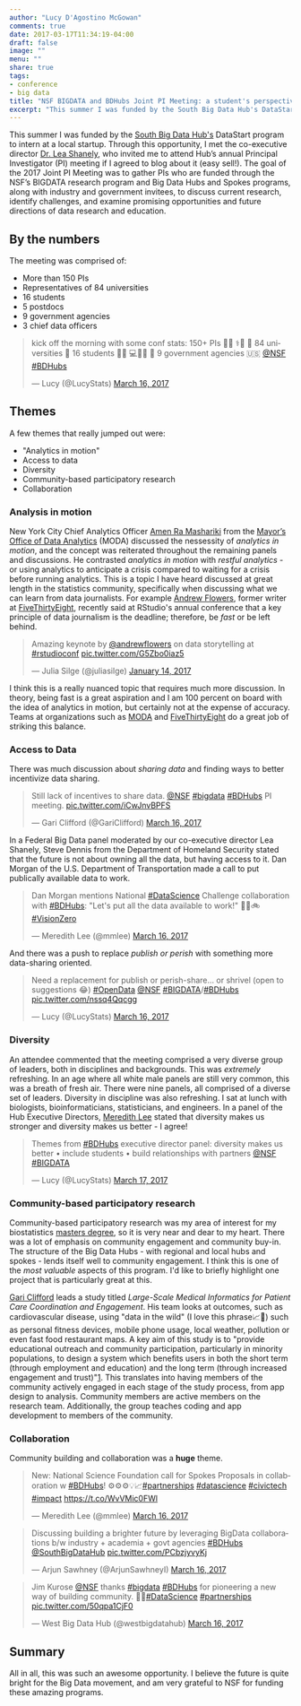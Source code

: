 ```yaml
---
author: "Lucy D'Agostino McGowan"
comments: true
date: 2017-03-17T11:34:19-04:00
draft: false
image: ""
menu: ""
share: true
tags:
- conference
- big data
title: "NSF BIGDATA and BDHubs Joint PI Meeting: a student's perspective"
excerpt: "This summer I was funded by the South Big Data Hub's DataStart program to intern at a local startup. Through this opportunity, I met the co-executive director Dr. Lea Shanely, who invited me to attend Hub’s annual Principal Investigator (PI) meeting if I agreed to blog about it (easy sell!)."
---
```



This summer I was funded by the [South Big Data Hub's](http://www.southbdhub.org) DataStart program to intern at a local startup. Through this opportunity, I met the co-executive director [Dr. Lea Shanely](https://twitter.com/Lea_Shanley), who invited me to attend Hub’s annual Principal Investigator (PI) meeting if I agreed to blog about it (easy sell!). The goal of the 2017 Joint PI Meeting was to gather PIs who are funded through the NSF’s BIGDATA research program and  Big Data Hubs and Spokes programs, along with industry and government invitees, to discuss current research, identify challenges, and examine promising opportunities and future directions of data research and education.

## By the numbers
The meeting was comprised of:

* More than 150 PIs 
* Representatives of 84 universities
* 16 students
* 5 postdocs
* 9 government agencies
* 3 chief data officers

<blockquote class="twitter-tweet" data-lang="en"><p lang="en" dir="ltr">kick off the morning with some conf stats: 150+ PIs 👩🏾
⚕️👩
🏫 84 universities 🏫 16 students 👩🏾
💻👩🏻
🔬 9 government agencies 🇺🇸 <a href="https://twitter.com/NSF">@NSF</a> <a href="https://twitter.com/hashtag/BDHubs?src=hash">#BDHubs</a></p>&mdash; Lucy (@LucyStats) <a href="https://twitter.com/LucyStats/status/842354591916298240">March 16, 2017</a></blockquote> <script async src="https://platform.twitter.com/widgets.js" charset="utf-8"></script>

## Themes

A few themes that really jumped out were:
 
* "Analytics in motion"  
* Access to data  
* Diversity
* Community-based participatory research   
* Collaboration  

### Analysis in motion

New York City Chief Analytics Officer [Amen Ra Mashariki](https://twitter.com/AMashariki) from the [Mayor’s Office of Data Analytics](http://www1.nyc.gov/site/analytics/index.page) (MODA) discussed the nessessity of *analytics in motion*, and the concept was reiterated throughout the remaining panels and discussions. He contrasted *analytics in motion* with *restful analytics* - or using analytics to anticipate a crisis compared to waiting for a crisis before running analytics. This is a topic I have heard discussed at great length in the statistics community, specifically when discussing what we can learn from data journalists.  For example [Andrew Flowers](https://twitter.com/andrewflowers), former writer at [FiveThirtyEight](https://fivethirtyeight.com), recently said  at RStudio's annual conference that a key principle of data journalism is the deadline; therefore, be *fast* or be left behind.


<blockquote class="twitter-tweet" data-lang="en"><p lang="en" dir="ltr">Amazing keynote by <a href="https://twitter.com/andrewflowers">@andrewflowers</a> on data storytelling at <a href="https://twitter.com/hashtag/rstudioconf?src=hash">#rstudioconf</a> <a href="https://t.co/G5Zbo0iaz5">pic.twitter.com/G5Zbo0iaz5</a></p>&mdash; Julia Silge (@juliasilge) <a href="https://twitter.com/juliasilge/status/820273572509786112">January 14, 2017</a></blockquote> <script async src="https://platform.twitter.com/widgets.js" charset="utf-8"></script>

I think this is a really nuanced topic that requires much more discussion. In theory, being fast is a great aspiration and I am 100 percent on board with the idea of analytics in motion, but certainly not at the expense of accuracy. Teams at organizations such as [MODA](http://www1.nyc.gov/site/analytics/index.page) and [FiveThirtyEight](https://fivethirtyeight.com) do a great job of striking this balance.

### Access to Data

There was much discussion about *sharing data* and finding ways to better incentivize data sharing. 

<blockquote class="twitter-tweet" data-lang="en"><p lang="en" dir="ltr">Still lack of incentives to share data. <a href="https://twitter.com/NSF">@NSF</a> <a href="https://twitter.com/hashtag/bigdata?src=hash">#bigdata</a> <a href="https://twitter.com/hashtag/BDHubs?src=hash">#BDHubs</a> PI meeting. <a href="https://t.co/iCwJnvBPFS">pic.twitter.com/iCwJnvBPFS</a></p>&mdash; Gari Clifford (@GariClifford) <a href="https://twitter.com/GariClifford/status/842378153385447424">March 16, 2017</a></blockquote> <script async src="https://platform.twitter.com/widgets.js" charset="utf-8"></script>

In a Federal Big Data panel moderated by our co-executive director Lea Shanely, Steve Dennis from the Department of Homeland Security stated that the future is not about owning all the data, but having access to it. Dan Morgan of the U.S. Department of Transportation made a call to put publically available data to work.

<blockquote class="twitter-tweet" data-lang="en"><p lang="en" dir="ltr">Dan Morgan mentions National <a href="https://twitter.com/hashtag/DataScience?src=hash">#DataScience</a> Challenge collaboration with <a href="https://twitter.com/hashtag/BDHubs?src=hash">#BDHubs</a>: &quot;Let&#39;s put all the data available to work!&quot; 🚗🚎🚲<a href="https://twitter.com/hashtag/VisionZero?src=hash">#VisionZero</a></p>&mdash; Meredith Lee (@mmlee) <a href="https://twitter.com/mmlee/status/842385588242272257">March 16, 2017</a></blockquote> <script async src="https://platform.twitter.com/widgets.js" charset="utf-8"></script>

And there was a push to replace *publish or perish* with something more data-sharing oriented. 

<blockquote class="twitter-tweet" data-lang="en"><p lang="en" dir="ltr">Need a replacement for publish or perish-share... or shrivel (open to suggestions 😂) <a href="https://twitter.com/hashtag/OpenData?src=hash">#OpenData</a> <a href="https://twitter.com/NSF">@NSF</a> <a href="https://twitter.com/hashtag/BIGDATA?src=hash">#BIGDATA</a>/<a href="https://twitter.com/hashtag/BDHubs?src=hash">#BDHubs</a> <a href="https://t.co/nssq4Qqcgg">pic.twitter.com/nssq4Qqcgg</a></p>&mdash; Lucy (@LucyStats) <a href="https://twitter.com/LucyStats/status/842397613043376135">March 16, 2017</a></blockquote> <script async src="https://platform.twitter.com/widgets.js" charset="utf-8"></script>

### Diversity
An attendee commented that the meeting comprised a very diverse group of leaders, both in disciplines and backgrounds. This was *extremely* refreshing. In an age where all white male panels are still very common, this was a breath of fresh air. There were nine panels, all comprised of a diverse set of leaders. Diversity in discipline was also refreshing. I sat at lunch with biologists, bioinformaticians, statisticians, and engineers. In a panel of the Hub Executive Directors, [Meredith Lee](https://twitter.com/mmlee) stated that diversity makes us stronger and diversity makes us better - I agree!

<blockquote class="twitter-tweet" data-lang="en"><p lang="en" dir="ltr">Themes from <a href="https://twitter.com/hashtag/BDHubs?src=hash">#BDHubs</a> executive director panel: diversity makes us better • include students • build relationships with partners <a href="https://twitter.com/NSF">@NSF</a> <a href="https://twitter.com/hashtag/BIGDATA?src=hash">#BIGDATA</a></p>&mdash; Lucy (@LucyStats) <a href="https://twitter.com/LucyStats/status/842718696586072064">March 17, 2017</a></blockquote> <script async src="https://platform.twitter.com/widgets.js" charset="utf-8"></script>

### Community-based participatory research   

Community-based participatory research was my area of interest for my biostatistics [masters degree](https://www.ncbi.nlm.nih.gov/pmc/articles/PMC4504145/pdf/fpubh-03-00179.pdf), so it is very near and dear to my heart. There was a lot of emphasis on community engagement and community buy-in. The structure of the Big Data Hubs - with regional and local hubs and spokes - lends itself well to community engagement. I think this is one of the *most valuable* aspects of this program. I'd like to briefly highlight one project that is particularly great at this. 

[Gari Clifford](https://twitter.com/GariClifford) leads a study titled *Large-Scale Medical Informatics for Patient Care Coordination and Engagement*. His team looks at outcomes, such as cardiovascular disease, using "data in the wild" (I love this phrase📈🌾) such as personal fitness devices, mobile phone usage, local weather, pollution or even fast food restaurant maps. A key aim of this study is to "provide educational outreach and community participation, particularly in minority populations, to design a system which benefits users in both the short term (through employment and education) and the long term (through increased engagement and trust)"[1](https://www.nsf.gov/awardsearch/showAward?AWD_ID=1636933&HistoricalAwards=false). This translates into having members of the community actively engaged in each stage of the study process, from app design to analysis. Community members are active members on the research team. Additionally, the group teaches coding and app development to members of the community.
   
### Collaboration  

Community building and collaboration was a **huge** theme. 

<blockquote class="twitter-tweet" data-lang="en"><p lang="en" dir="ltr">New: National Science Foundation call for Spokes Proposals in collaboration w <a href="https://twitter.com/hashtag/BDHubs?src=hash">#BDHubs</a>! ⚙️⚙️⚙️💡📈<a href="https://twitter.com/hashtag/partnerships?src=hash">#partnerships</a> <a href="https://twitter.com/hashtag/datascience?src=hash">#datascience</a> <a href="https://twitter.com/hashtag/civictech?src=hash">#civictech</a> <a href="https://twitter.com/hashtag/impact?src=hash">#impact</a> <a href="https://t.co/WvVMic0FWl">https://t.co/WvVMic0FWl</a></p>&mdash; Meredith Lee (@mmlee) <a href="https://twitter.com/mmlee/status/842450806225948672">March 16, 2017</a></blockquote> <script async src="https://platform.twitter.com/widgets.js" charset="utf-8"></script>  


<blockquote class="twitter-tweet" data-lang="en"><p lang="en" dir="ltr">Discussing building a brighter future by leveraging BigData collaborations b/w industry + academia + govt agencies <a href="https://twitter.com/hashtag/BDHubs?src=hash">#BDHubs</a> <a href="https://twitter.com/SouthBigDataHub">@SouthBigDataHub</a> <a href="https://t.co/PCbzjyvyKj">pic.twitter.com/PCbzjyvyKj</a></p>&mdash; Arjun Sawhney (@ArjunSawhneyI) <a href="https://twitter.com/ArjunSawhneyI/status/842442197580582917">March 16, 2017</a></blockquote> <script async src="https://platform.twitter.com/widgets.js" charset="utf-8"></script>


<blockquote class="twitter-tweet" data-lang="en"><p lang="en" dir="ltr">Jim Kurose <a href="https://twitter.com/NSF">@NSF</a> thanks <a href="https://twitter.com/hashtag/bigdata?src=hash">#bigdata</a> <a href="https://twitter.com/hashtag/BDHubs?src=hash">#BDHubs</a> for pioneering a new way of building community. 👏🏽<a href="https://twitter.com/hashtag/DataScience?src=hash">#DataScience</a> <a href="https://twitter.com/hashtag/partnerships?src=hash">#partnerships</a> <a href="https://t.co/50qpa1CjF0">pic.twitter.com/50qpa1CjF0</a></p>&mdash; West Big Data Hub (@westbigdatahub) <a href="https://twitter.com/westbigdatahub/status/842431436657430528">March 16, 2017</a></blockquote> <script async src="https://platform.twitter.com/widgets.js" charset="utf-8"></script>

## Summary

All in all, this was such an awesome opportunity. I believe the future is quite bright for the Big Data movement, and am very grateful to NSF for funding these amazing programs.
